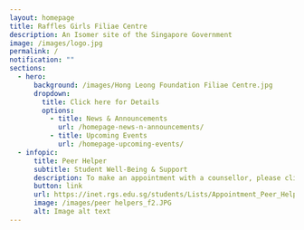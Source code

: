 ```yaml
---
layout: homepage
title: Raffles Girls Filiae Centre
description: An Isomer site of the Singapore Government
image: /images/logo.jpg
permalink: /
notification: ""
sections:
  - hero:
      background: /images/Hong Leong Foundation Filiae Centre.jpg
      dropdown:
        title: Click here for Details
        options:
          - title: News & Announcements
            url: /homepage-news-n-announcements/
          - title: Upcoming Events
            url: /homepage-upcoming-events/
  - infopic:
      title: Peer Helper
      subtitle: Student Well-Being & Support
      description: To make an appointment with a counsellor, please click on this
      button: link
      url: https://inet.rgs.edu.sg/students/Lists/Appointment_Peer_Helper/AllItems.aspx?InitialTabId=Ribbon%2ERead&VisibilityContext=WSSTabPersistence
      image: /images/peer helpers_f2.JPG
      alt: Image alt text
---
```

